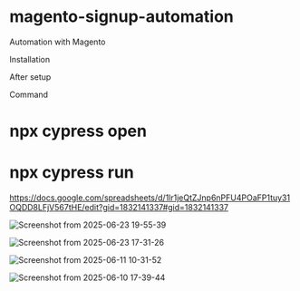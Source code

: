 # magento-signup-automation
Automation with Magento

Installation


After setup

Command 
# npx cypress open

# npx cypress run


https://docs.google.com/spreadsheets/d/1lr1jeQtZJnp6nPFU4POaFP1tuy31OQDD8LFjV567tHE/edit?gid=1832141337#gid=1832141337

![Screenshot from 2025-06-23 19-55-39](https://github.com/user-attachments/assets/197658e0-7b16-4336-9304-72f7e6de4d66)

![Screenshot from 2025-06-23 17-31-26](https://github.com/user-attachments/assets/1f8ba0e9-b9dd-4325-bd61-674806b293d7)

![Screenshot from 2025-06-11 10-31-52](https://github.com/user-attachments/assets/2dc096b6-f1fa-4303-8d0d-10f60db09963)

![Screenshot from 2025-06-10 17-39-44](https://github.com/user-attachments/assets/346f9264-ed62-4a56-8e63-cf537ff40548)
